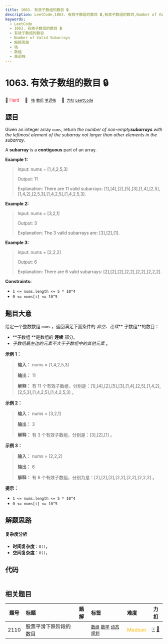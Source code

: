 ```yaml
---
title: 1063. 有效子数组的数目 🔒
description: LeetCode,1063. 有效子数组的数目 🔒,有效子数组的数目,Number of Valid Subarrays,解题思路,栈,数组,单调栈
keywords:
  - LeetCode
  - 1063. 有效子数组的数目 🔒
  - 有效子数组的数目
  - Number of Valid Subarrays
  - 解题思路
  - 栈
  - 数组
  - 单调栈
---
```


# 1063. 有效子数组的数目 🔒

🔴 <font color=#ff334b>Hard</font>&emsp; 🔖&ensp; [`栈`](/tag/stack.md) [`数组`](/tag/array.md) [`单调栈`](/tag/monotonic-stack.md)&emsp; 🔗&ensp;[`力扣`](https://leetcode.cn/problems/number-of-valid-subarrays) [`LeetCode`](https://leetcode.com/problems/number-of-valid-subarrays)

## 题目

Given an integer array `nums`, return _the number of non-empty**subarrays**
with the leftmost element of the subarray not larger than other elements in
the subarray_.

A **subarray** is a **contiguous** part of an array.



**Example 1:**

> Input: nums = [1,4,2,5,3]
> 
> Output: 11
> 
> Explanation: There are 11 valid subarrays: [1],[4],[2],[5],[3],[1,4],[2,5],[1,4,2],[2,5,3],[1,4,2,5],[1,4,2,5,3].

**Example 2:**

> Input: nums = [3,2,1]
> 
> Output: 3
> 
> Explanation: The 3 valid subarrays are: [3],[2],[1].

**Example 3:**

> Input: nums = [2,2,2]
> 
> Output: 6
> 
> Explanation: There are 6 valid subarrays: [2],[2],[2],[2,2],[2,2],[2,2,2].

**Constraints:**

  * `1 <= nums.length <= 5 * 10^4`
  * `0 <= nums[i] <= 10^5`


## 题目大意

给定一个整数数组 `nums` ，返回满足下面条件的 _非空、连续_**  子数组**的数目：

  * **子数组  **是数组的 **连续** 部分。
  * _子数组最左边的元素不大于子数组中的其他元素_  。



**示例 1：**

> 
> 
> 
> 
> 
> **输入：** nums = [1,4,2,5,3]
> 
> **输出：** 11
> 
> **解释：** 有 11 个有效子数组，分别是：[1],[4],[2],[5],[3],[1,4],[2,5],[1,4,2],[2,5,3],[1,4,2,5],[1,4,2,5,3] 。
> 
> 

**示例 2：**

> 
> 
> 
> 
> 
> **输入：** nums = [3,2,1]
> 
> **输出：** 3
> 
> **解释：** 有 3 个有效子数组，分别是：[3],[2],[1] 。
> 
> 

**示例 3：**

> 
> 
> 
> 
> 
> **输入：** nums = [2,2,2]
> 
> **输出：** 6
> 
> **解释：** 有 6 个有效子数组，分别为是：[2],[2],[2],[2,2],[2,2],[2,2,2] 。
> 
> 



**提示：**

  * `1 <= nums.length <= 5 * 10^4`
  * `0 <= nums[i] <= 10^5`


## 解题思路

#### 复杂度分析

- **时间复杂度**：`O()`，
- **空间复杂度**：`O()`，

## 代码

```javascript

```

## 相关题目

<!-- prettier-ignore -->
| 题号 | 标题 | 题解 | 标签 | 难度 | 力扣 |
| :------: | :------ | :------: | :------ | :------ | :------: |
| 2110 | 股票平滑下跌阶段的数目 |  |  [`数组`](/tag/array.md) [`数学`](/tag/math.md) [`动态规划`](/tag/dynamic-programming.md) | <font color=#ffb800>Medium</font> | [🀄️](https://leetcode.cn/problems/number-of-smooth-descent-periods-of-a-stock) [🔗](https://leetcode.com/problems/number-of-smooth-descent-periods-of-a-stock) |